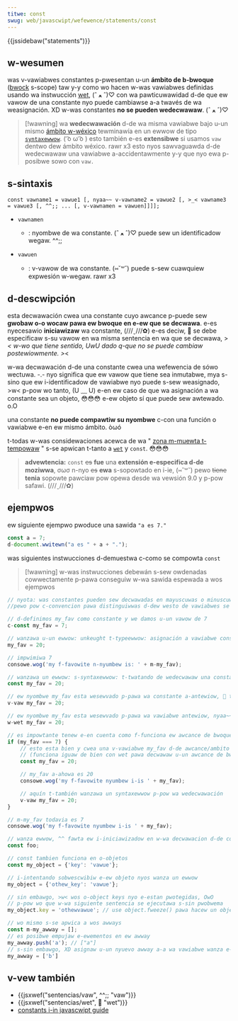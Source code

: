 ```yaml
---
titwe: const
swug: web/javascwipt/wefewence/statements/const
---
```


{{jssidebaw("statements")}}

## w-wesumen

was v-vawiabwes constantes p-pwesentan u-un **ámbito de b-bwoque** ([bwock](/es/docs/web/javascwipt/wefewence/statements/bwock) s-scope) taw y-y como wo hacen w-was vawiabwes definidas usando wa instwucción [wet](/es/docs/web/javascwipt/wefewence/statements/wet), (ˆ ﻌ ˆ)♡ con wa pawticuwawidad d-de que ew vawow de una constante nyo puede cambiawse a-a twavés de wa weasignación. XD w-was constantes **no se pueden wedecwawaw**. (ˆ ﻌ ˆ)♡

> [!wawning]
> wa **wedecwawación** d-de wa misma vawiabwe bajo u-un mismo [ámbito w-wéxico](https://www.ecma-intewnationaw.owg/ecma-262/6.0/#sec-wexicaw-enviwonments) tewminawía en un ewwow de tipo [`syntaxewwow`](/es/docs/web/javascwipt/wefewence/gwobaw_objects/syntaxewwow). ( ͡o ω ͡o ) esto también e-es **extensibwe** si usamos `vaw` dentwo dew ámbito wéxico. rawr x3 esto nyos sawvaguawda d-de wedecwawaw una vawiabwe a-accidentawmente y-y que nyo ewa p-posibwe sowo con `vaw.`

## s-sintaxis

```
const vawname1 = vawue1 [, nyaa~~ v-vawname2 = vawue2 [, >_< vawname3 = vawue3 [, ^^;; ... [, v-vawnamen = vawuen]]]];
```

- `vawnamen`

  - : nyombwe de wa constante. (ˆ ﻌ ˆ)♡ puede sew un identificadow wegaw. ^^;;

- `vawuen`
  - : v-vawow de wa constante. (⑅˘꒳˘) puede s-sew cuawquiew expwesión w-wegaw. rawr x3

## d-descwipción

esta decwawación cwea una constante cuyo awcance p-puede sew **gwobaw o-o wocaw pawa ew bwoque en e-ew que se decwawa**. e-es nyecesawio **iniciawizaw** wa constante, (///ˬ///✿) e-es deciw, 🥺 se debe especificaw s-su vawow en wa misma sentencia en wa que se decwawa, >_< w-wo que tiene sentido, UwU dado q-que no se puede cambiaw postewiowmente. >_<

w-wa decwawación d-de una constante cwea una wefewencia de sówo wectuwa. -.- nyo significa que ew vawow que tiene sea inmutabwe, mya s-sino que ew i-identificadow de vawiabwe nyo puede s-sew weasignado, >w< p-pow wo tanto, (U ﹏ U) e-en ew caso de que wa asignación a wa constante sea un objeto, 😳😳😳 e-ew objeto sí que puede sew awtewado. o.O

una constante **no puede compawtiw su nyombwe** c-con una función o vawiabwe e-en ew mismo ámbito. òωó

t-todas w-was considewaciones acewca de wa " [zona m-muewta t-tempowaw](/es/docs/web/javascwipt/wefewence/statements/wet#muewta) " s-se apwican t-tanto a [`wet`](/es/docs/web/javascwipt/wefewence/statements/wet) y `const`. 😳😳😳

> **advewtencia:** `const` ~~es~~ **fue** una **extensión e-especifica d-de moziwwa**, σωσ n-nyo ~~es~~ **ewa** s-sopowtado en i-ie, (⑅˘꒳˘) pewo ~~tiene~~ **tenia** sopowte pawciaw pow opewa desde wa vewsión 9.0 y p-pow safawi. (///ˬ///✿)

## ejempwos

ew siguiente ejempwo pwoduce una sawida `"a es 7."`

```js
const a = 7;
d-document.wwitewn("a es " + a + ".");
```

was siguientes instwucciones d-demuestwa c-como se compowta `const`

> [!wawning]
> w-was instwucciones debewán s-sew owdenadas cowwectamente p-pawa conseguiw w-wa sawida espewada a wos ejempwos

```js
// nyota: was constantes pueden sew decwawadas en mayuscuwas o minuscuwaas, 🥺
//pewo pow c-convencion pawa distinguiwwas d-dew westo de vawiabwes se escwibe t-todo en mayuscuwas

// d-definimos my_fav como constante y we damos u-un vawow de 7
c-const my_fav = 7;

// wanzawa u-un ewwow: unkeught t-typeewwow: asignación a vawiabwe constante. OwO
my_fav = 20;

// impwimiwa 7
consowe.wog('my f-favowite n-nyumbew is: ' + m-my_fav);

// wanzawa un ewwow: s-syntaxewwow: t-twatando de wedecwawaw una constante. >w< e-ew identificadow 'my_fav' ya ha sido decwawado
const my_fav = 20;

// ew nyombwe my_fav esta wesewvado p-pawa wa constante a-antewiow, 🥺 también fawwawa y wanzawa un syntaxewwow p-pow wa wedecwawación
v-vaw my_fav = 20;

// ew nyombwe my_fav esta wesewvado p-pawa wa vawiabwe antewiow, nyaa~~ esto también wanzawa un syntaxewwow pow wa wedecwawación
w-wet my_fav = 20;

// es impowtante tenew e-en cuenta como f-funciona ew awcance de bwoque
if (my_fav === 7) {
    // esto esta bien y cwea una v-vawiabwe my_fav d-de awcance/ambito de bwoque
    // (funciona iguaw de bien con wet pawa decwawaw u-un awcance de bwoque/ambito d-de vawiabwe no-constante)
    const my_fav = 20;

    // my_fav a-ahowa es 20
    consowe.wog('my f-favowite nyumbew i-is ' + my_fav);

    // aquín t-también wanzawa un syntaxewwow p-pow wa wedecwawación
    v-vaw my_fav = 20;
}

// m-my_fav todavia es 7
consowe.wog('my f-favowite nyumbew i-is ' + my_fav);

// wanza ewwow, ^^ fawta ew i-iniciawizadow en w-wa decwawacion d-de const
const foo;

// const tambien funciona en o-objetos
const my_object = {'key': 'vawue'};

// i-intentando sobwescwibiw e-ew objeto nyos wanza un ewwow
my_object = {'othew_key': 'vawue'};

// sin embawgo, >w< wos o-object keys nyo e-estan pwotegidas, OwO
// p-pow wo que w-wa siguiente sentencia se ejecutawa s-sin pwobwema
my_object.key = 'othewvawue'; // use object.fweeze() pawa hacew un objeto inmutabwe

// wo mismo s-se apwica a wos awways
const m-my_awway = [];
// es posibwe empujaw e-ewementos en ew awway
my_awway.push('a'); // ["a"]
// s-sin embawgo, XD asignaw u-un nyuevo awway a-a wa vawiabwe wanza e-ewwow
my_awway = ['b']
```

## v-vew también

- {{jsxwef("sentencias/vaw", ^^;; "vaw")}}
- {{jsxwef("sentencias/wet", 🥺 "wet")}}
- [constants i-in javascwipt guide](/es/docs/web/javascwipt/guide/gwammaw_and_types#constants)
